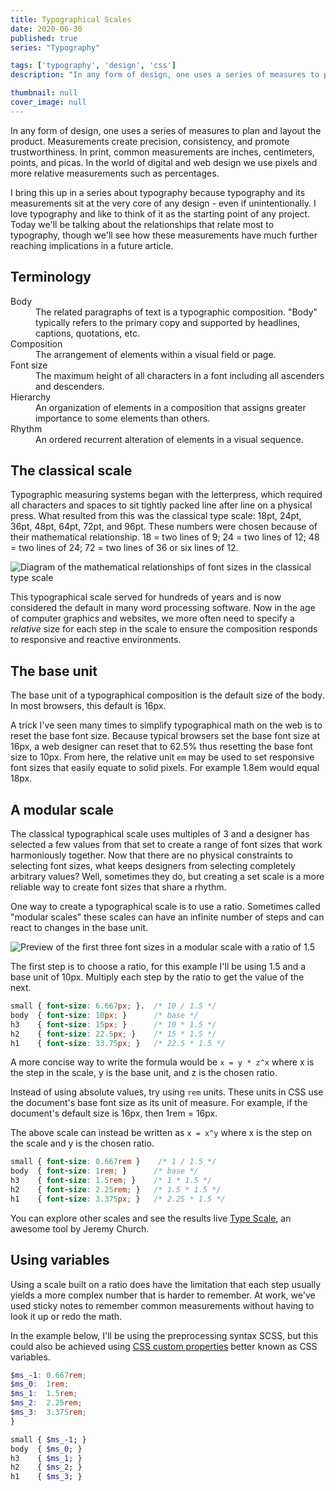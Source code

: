 ```yaml
---
title: Typographical Scales
date: 2020-06-30
published: true
series: "Typography"

tags: ['typography', 'design', 'css']
description: "In any form of design, one uses a series of measures to plan and layout the product. Measurements create precision, consistency, and promote trustworthiness. In print, common measurements are inches, centimeters, points, and picas. In the world of digital and web design we use pixels and more relative measurements such as percentages."

thumbnail: null
cover_image: null
---
```


In any form of design, one uses a series of measures to plan and layout the product. Measurements create precision, consistency, and promote trustworthiness. In print, common measurements are inches, centimeters, points, and picas. In the world of digital and web design we use pixels and more relative measurements such as percentages.

I bring this up in a series about typography because typography and its measurements sit at the very core of any design - even if unintentionally. I love typography and like to think of it as the starting point of any project. Today we'll be talking about the relationships that relate most to typography, though we'll see how these measurements have much further reaching implications in a future article.

## Terminology

<dl>
	<dt>Body</dt>
	<dd>The related paragraphs of text is a typographic composition. "Body" typically refers to the primary copy and supported by headlines, captions, quotations, etc.</dd>
	<dt>Composition</dt>
	<dd>The arrangement of elements within a visual field or page.</dd>
	<dt>Font size</dt>
	<dd>The maximum height of all characters in a font including all ascenders and descenders.</dd>
	<dt>Hierarchy</dt>
	<dd>An organization of elements in a composition that assigns greater importance to some elements than others.</dd>
	<dt>Rhythm</dt>
	<dd>An ordered recurrent alteration of elements in a visual sequence.</dd>
</dl>

## The classical scale

Typographic measuring systems began with the letterpress, which required all characters and spaces to sit tightly packed line after line on a physical press. What resulted from this was the classical type scale: 18pt, 24pt, 36pt, 48pt, 64pt, 72pt, and 96pt. These numbers were chosen because of their mathematical relationship. 18 = two lines of 9; 24 = two lines of 12; 48 = two lines of 24; 72 = two lines of 36 or six lines of 12.

![Diagram of the mathematical relationships of font sizes in the classical type scale](/images/posts/2020/typographic-scales/classical-scale.png)

This typographical scale served for hundreds of years and is now considered the default in many word processing software. Now in the age of computer graphics and websites, we more often need to specify a *relative* size for each step in the scale to ensure the composition responds to responsive and reactive environments.

## The base unit

The base unit of a typographical composition is the default size of the body. In most browsers, this default is 16px.

A trick I've seen many times to simplify typographical math on the web is to reset the base font size. Because typical browsers set the base font size at 16px, a web designer can reset that to 62.5% thus resetting the base font size to 10px. From here, the relative unit `em` may be used to set responsive font sizes that easily equate to solid pixels. For example 1.8em would equal 18px.

## A modular scale

The classical typographical scale uses multiples of 3 and a designer has selected a few values from that set to create a range of font sizes that work harmoniously together. Now that there are no physical constraints to selecting font sizes, what keeps designers from selecting completely arbitrary values? Well, sometimes they do, but creating a set scale is a more reliable way to create font sizes that share a rhythm.

One way to create a typographical scale is to use a ratio. Sometimes called "modular scales" these scales can have an infinite number of steps and can react to changes in the base unit.

![Preview of the first three font sizes in a modular scale with a ratio of 1.5](/images/2020/typographic-scales/posts/modular-scale.png)

The first step is to choose a ratio, for this example I'll be using 1.5 and a base unit of 10px. Multiply each step by the ratio to get the value of the next.

```css
small { font-size: 6.667px; }.  /* 10 / 1.5 */
body  { font-size: 10px; }      /* base */
h3    { font-size: 15px; }      /* 10 * 1.5 */
h2    { font-size: 22.5px; }    /* 15 * 1.5 */
h1    { font-size: 33.75px; }   /* 22.5 * 1.5 */
```

A more concise way to write the formula would be `x = y * z^x` where x is the step in the scale, y is the base unit, and z is the chosen ratio.

Instead of using absolute values, try using `rem` units. These units in CSS use the document's base font size as its unit of measure. For example, if the document's default size is 16px, then 1rem = 16px.

The above scale can instead be written as `x = x^y` where x is the step on the scale and y is the chosen ratio.

```css
small { font-size: 0.667rem }    /* 1 / 1.5 */
body  { font-size: 1rem; }      /* base */
h3    { font-size: 1.5rem; }    /* 1 * 1.5 */
h2    { font-size: 2.25rem; }   /* 1.5 * 1.5 */
h1    { font-size: 3.375px; }   /* 2.25 * 1.5 */
```

You can explore other scales and see the results live [Type Scale](https://type-scale.com/), an awesome tool by Jeremy Church.

## Using variables

Using a scale built on a ratio does have the limitation that each step usually yields a more complex number that is harder to remember. At work, we've used sticky notes to remember common measurements without having to look it up or redo the math.

In the example below, I'll be using the preprocessing syntax SCSS, but this could also be achieved using [CSS custom properties](https://developer.mozilla.org/en-US/docs/Web/CSS/--*) better known as CSS variables.

```scss
$ms_-1: 0.667rem;
$ms_0:  1rem;
$ms_1:  1.5rem;
$ms_2:  2.25rem;
$ms_3:  3.375rem;
}

small { $ms_-1; }
body  { $ms_0; }
h3    { $ms_1; }
h2    { $ms_2; }
h1    { $ms_3; }
```
